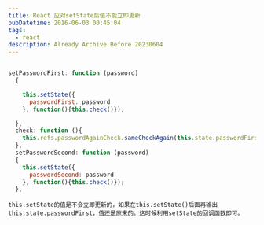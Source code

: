 ```yaml
---
title: React 应对setState后值不能立即更新
pubDatetime: 2016-06-03 00:45:04
tags:
  - react
description: Already Archive Before 20230604
---
```


```js

setPasswordFirst: function (password)
  {

    this.setState({
      passwordFirst: password
    }, function(){this.check()});

  },
  check: function (){
    this.refs.passwordAgainCheck.sameCheckAgain(this.state.passwordFirst, this.state.passwordSecond);
  },
  setPasswordSecond: function (password)
  {
    this.setState({
      passwordSecond: password
    }, function(){this.check()});
  },
```

    this.setState的值是不会立即更新的，如果在this.setState()后面再输出this.state.passwordFirst，值还是原来的。这时候利用setState的回调函数即可。
